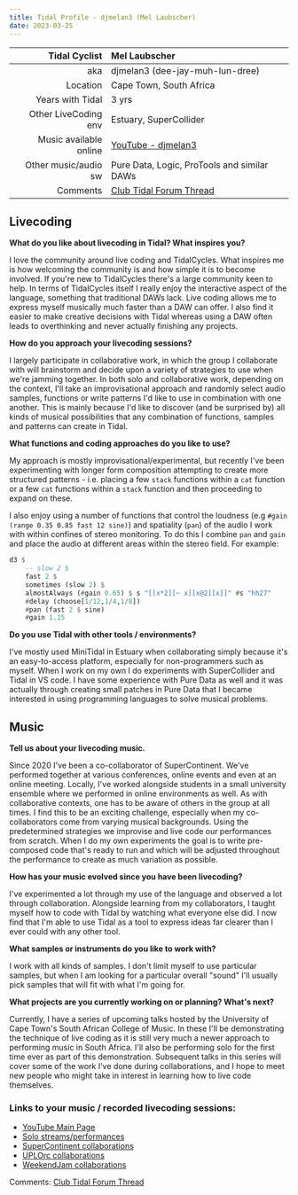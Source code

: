 ```yaml
---
title: Tidal Profile - djmelan3 (Mel Laubscher)
date: 2023-03-25
---
```


| Tidal Cyclist  | Mel Laubscher    |
| --------:    | :---------- |
| aka    | djmelan3 (dee-jay-muh-lun-dree) |
| Location | Cape Town, South Africa |
| Years with Tidal | 3  yrs |
| Other LiveCoding env | Estuary, SuperCollider |
| Music available online | [YouTube - djmelan3](https://www.youtube.com/@djmelan3) |
| Other music/audio sw | Pure Data, Logic, ProTools and similar DAWs |
| Comments | [Club Tidal Forum Thread](https://club.tidalcycles.org) |

## Livecoding  

**What do you like about livecoding in Tidal? What inspires you?**   

I love the community around live coding and TidalCycles. What inspires me is how welcoming the community is and how simple it is to become involved. If you're new to TidalCycles there's a large community keen to help. In terms of TidalCycles itself I really enjoy the interactive aspect of the language, something that traditional DAWs lack. Live coding allows me to express myself musically much faster than a DAW can offer. I also find it easier to make creative decisions with Tidal whereas using a DAW often leads to overthinking and never actually finishing any projects.

**How do you approach your livecoding sessions?**  

I largely participate in collaborative work, in which the group I collaborate with will brainstorm and decide upon a variety of strategies to use when we're jamming together. In both solo and collaborative work, depending on the context, I'll take an improvisational approach and randomly select audio samples, functions or write patterns I'd like to use in combination with one another. This is mainly because I'd like to discover (and be surprised by) all kinds of musical possibilities that any combination of functions, samples and patterns can create in Tidal.

**What functions and coding approaches do you like to use?**  

My approach is mostly improvisational/experimental, but recently I've been experimenting with longer form composition attempting to create more structured patterns - i.e. placing a few `stack` functions within a `cat` function or a few `cat` functions within a `stack` function and then proceeding to expand on these.

I also enjoy using a number of functions that control the loudness (e.g `#gain (range 0.35 0.85 fast 12 sine)`) and spatiality (`pan`) of the audio I work with within confines of stereo monitoring. To do this I combine `pan` and `gain` and place the audio at different areas within the stereo field. For example:

```haskell
d3 $
    -- slow 2 $
    fast 2 $
    sometimes (slow 2) $
    almostAlways (#gain 0.65) $ s "[[x*2][~ x][x@2][x]]" #s "hh27"
    #delay (choose[1/12,1/4,1/8])
    #pan (fast 2 $ sine)
    #gain 1.15
```

**Do you use Tidal with other tools / environments?**  

I've mostly used MiniTidal in Estuary when collaborating simply because it's an easy-to-access platform, especially for non-programmers such as myself. When I work on my own I do experiments with SuperCollider and Tidal in VS code. I have some experience with Pure Data as well and it was actually through creating small patches in Pure Data that I became interested in using programming languages to solve musical problems.

## Music  

**Tell us about your livecoding music.**  

Since 2020 I've been a co-collaborator of SuperContinent. We've performed together at various conferences, online events and even at an online meeting. Locally, I've worked alongside students in a small university ensemble where we performed in online environments as well. As with collaborative contexts, one has to be aware of others in the group at all times. I find this to be an exciting challenge, especially when my co-collaborators come from varying musical backgrounds. Using the predetermined strategies we improvise and live code our performances from scratch. When I do my own experiments the goal is to write pre-composed code that's ready to run and which will be adjusted throughout the performance to create as much variation as possible.

**How has your music evolved since you have been livecoding?**  

I've experimented a lot through my use of the language and observed a lot through collaboration. Alongside learning from my collaborators, I taught myself how to code with Tidal by watching what everyone else did. I now find that I'm able to use Tidal as a tool to express ideas far clearer than I ever could with any other tool.


**What samples or instruments do you like to work with?**  

I work with all kinds of samples. I don't limit myself to use particular samples, but when I am looking for a particular overall "sound" I'll usually pick samples that will fit with what I'm going for.


**What projects are you currently working on or planning? What's next?**  

Currently, I have a series of upcoming talks hosted by the University of Cape Town's South African College of Music. In these I'll be demonstrating the technique of live coding as it is still very much a newer approach to performing music in South Africa. I'll also be performing solo for the first time ever as part of this demonstration. Subsequent talks in this series will cover some of the work I've done during collaborations, and I hope to meet new people who might take in interest in learning how to live code themselves.

### Links to your music / recorded livecoding sessions:

- [YouTube Main Page](https://www.youtube.com/channel/UCh7EiGKEEnCSfZ8xzUJIsZw)
- [Solo streams/performances](https://www.youtube.com/playlist?list=PLroSCmh5yBWCr-U3h-0-HhxQ3tuq2qbpx)
- [SuperContinent collaborations](https://www.youtube.com/playlist?list=PLroSCmh5yBWAHsSjTMY3hXtNoVB1I8Snh)
- [UPLOrc collaborations](https://www.youtube.com/playlist?list=PLroSCmh5yBWCwxQ6jnR4Ott_1Dxt2kB7l)
- [WeekendJam collaborations](https://www.youtube.com/playlist?list=PLroSCmh5yBWDZk6zoW48jj-1WwP3HWhiA)


Comments: [Club Tidal Forum Thread](https://club.tidalcycles.org)
